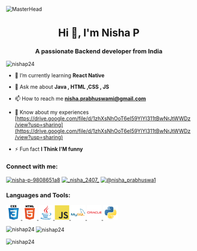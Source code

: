 ![MasterHead](https://vironit.com/wp-content/uploads/bfi_thumb/2016/12/github-71agx31re0h9ve0ooztpf94s2fkoiw4fn87rtxibnhs.png)
<h1 align="center">Hi 👋, I'm Nisha P</h1>
<h3 align="center">A passionate Backend developer from India</h3>

<p align="left"> <img src="https://komarev.com/ghpvc/?username=nishap24&label=Profile%20views&color=0e75b6&style=flat" alt="nishap24" /> </p>

- 🌱 I’m currently learning **React Native**

- 💬 Ask me about **Java , HTML ,CSS , JS**

- 📫 How to reach me **nisha.prabhuswami@gmail.com**

- 📄 Know about my experiences [https://drive.google.com/file/d/1zhXsNhOoT6eI59YlYI311tBwNrJtWWDz/view?usp=sharing](https://drive.google.com/file/d/1zhXsNhOoT6eI59YlYI311tBwNrJtWWDz/view?usp=sharing)

- ⚡ Fun fact **I Think I'M funny**

<h3 align="left">Connect with me:</h3>
<p align="left">
<a href="https://linkedin.com/in/nisha-p-9808651a8" target="blank"><img align="center" src="https://raw.githubusercontent.com/rahuldkjain/github-profile-readme-generator/master/src/images/icons/Social/linked-in-alt.svg" alt="nisha-p-9808651a8" height="30" width="40" /></a>
<a href="https://instagram.com/_nisha_2407_" target="blank"><img align="center" src="https://raw.githubusercontent.com/rahuldkjain/github-profile-readme-generator/master/src/images/icons/Social/instagram.svg" alt="_nisha_2407_" height="30" width="40" /></a>
<a href="https://www.hackerrank.com/@nisha_prabhuswa1" target="blank"><img align="center" src="https://raw.githubusercontent.com/rahuldkjain/github-profile-readme-generator/master/src/images/icons/Social/hackerrank.svg" alt="@nisha_prabhuswa1" height="30" width="40" /></a>
</p>

<h3 align="left">Languages and Tools:</h3>
<p align="left"> <a href="https://www.w3schools.com/css/" target="_blank" rel="noreferrer"> <img src="https://raw.githubusercontent.com/devicons/devicon/master/icons/css3/css3-original-wordmark.svg" alt="css3" width="40" height="40"/> </a> <a href="https://www.w3.org/html/" target="_blank" rel="noreferrer"> <img src="https://raw.githubusercontent.com/devicons/devicon/master/icons/html5/html5-original-wordmark.svg" alt="html5" width="40" height="40"/> </a> <a href="https://www.java.com" target="_blank" rel="noreferrer"> <img src="https://raw.githubusercontent.com/devicons/devicon/master/icons/java/java-original.svg" alt="java" width="40" height="40"/> </a> <a href="https://developer.mozilla.org/en-US/docs/Web/JavaScript" target="_blank" rel="noreferrer"> <img src="https://raw.githubusercontent.com/devicons/devicon/master/icons/javascript/javascript-original.svg" alt="javascript" width="40" height="40"/> </a> <a href="https://www.mysql.com/" target="_blank" rel="noreferrer"> <img src="https://raw.githubusercontent.com/devicons/devicon/master/icons/mysql/mysql-original-wordmark.svg" alt="mysql" width="40" height="40"/> </a> <a href="https://www.oracle.com/" target="_blank" rel="noreferrer"> <img src="https://raw.githubusercontent.com/devicons/devicon/master/icons/oracle/oracle-original.svg" alt="oracle" width="40" height="40"/> </a> <a href="https://www.python.org" target="_blank" rel="noreferrer"> <img src="https://raw.githubusercontent.com/devicons/devicon/master/icons/python/python-original.svg" alt="python" width="40" height="40"/> </a> </p>

<p><img align="left" src="https://github-readme-stats.vercel.app/api/top-langs?username=nishap24&show_icons=true&locale=en&layout=compact" alt="nishap24" /></p>

<p>&nbsp;<img align="center" src="https://github-readme-stats.vercel.app/api?username=nishap24&show_icons=true&locale=en" alt="nishap24" /></p>

<p><img align="center" src="https://github-readme-streak-stats.herokuapp.com/?user=nishap24&" alt="nishap24" /></p>
